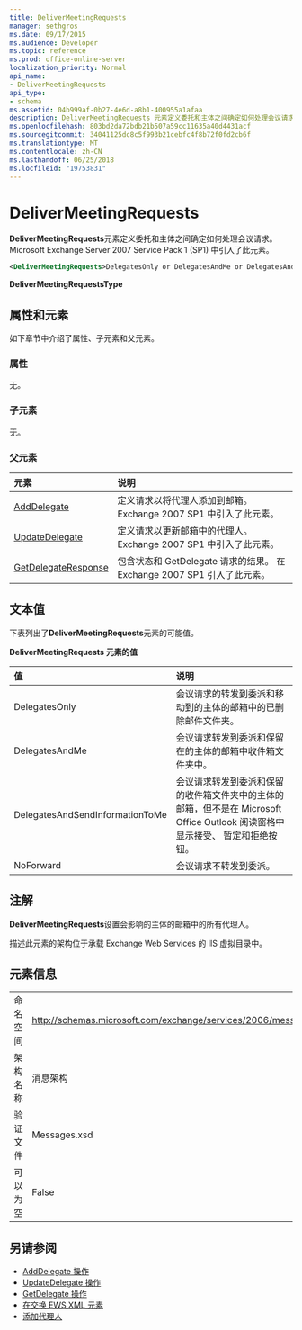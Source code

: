 ```yaml
---
title: DeliverMeetingRequests
manager: sethgros
ms.date: 09/17/2015
ms.audience: Developer
ms.topic: reference
ms.prod: office-online-server
localization_priority: Normal
api_name:
- DeliverMeetingRequests
api_type:
- schema
ms.assetid: 04b999af-0b27-4e6d-a8b1-400955a1afaa
description: DeliverMeetingRequests 元素定义委托和主体之间确定如何处理会议请求。 Microsoft Exchange Server 2007 Service Pack 1 (SP1) 中引入了此元素。
ms.openlocfilehash: 803bd2da72bdb21b507a59cc11635a40d4431acf
ms.sourcegitcommit: 34041125dc8c5f993b21cebfc4f8b72f0fd2cb6f
ms.translationtype: MT
ms.contentlocale: zh-CN
ms.lasthandoff: 06/25/2018
ms.locfileid: "19753831"
---
```

# <a name="delivermeetingrequests"></a>DeliverMeetingRequests

**DeliverMeetingRequests**元素定义委托和主体之间确定如何处理会议请求。 Microsoft Exchange Server 2007 Service Pack 1 (SP1) 中引入了此元素。 
  
```XML
<DeliverMeetingRequests>DelegatesOnly or DelegatesAndMe or DelegatesAndSendInformationToMe or NoForward</DeliverMeetingRequests>
```

 **DeliverMeetingRequestsType**
## <a name="attributes-and-elements"></a>属性和元素

如下章节中介绍了属性、子元素和父元素。
  
### <a name="attributes"></a>属性

无。
  
### <a name="child-elements"></a>子元素

无。
  
### <a name="parent-elements"></a>父元素

|**元素**|**说明**|
|:-----|:-----|
|[AddDelegate](adddelegate.md) <br/> |定义请求以将代理人添加到邮箱。 Exchange 2007 SP1 中引入了此元素。  <br/> |
|[UpdateDelegate](updatedelegate.md) <br/> |定义请求以更新邮箱中的代理人。 Exchange 2007 SP1 中引入了此元素。  <br/> |
|[GetDelegateResponse](getdelegateresponse.md) <br/> |包含状态和 GetDelegate 请求的结果。 在 Exchange 2007 SP1 引入了此元素。  <br/> |
   
## <a name="text-value"></a>文本值

下表列出了**DeliverMeetingRequests**元素的可能值。 
  
**DeliverMeetingRequests 元素的值**

|**值**|**说明**|
|:-----|:-----|
|DelegatesOnly  <br/> |会议请求的转发到委派和移动到的主体的邮箱中的已删除邮件文件夹。  <br/> |
|DelegatesAndMe  <br/> |会议请求转发到委派和保留在的主体的邮箱中收件箱文件夹中。  <br/> |
|DelegatesAndSendInformationToMe  <br/> |会议请求转发到委派和保留的收件箱文件夹中的主体的邮箱，但不是在 Microsoft Office Outlook 阅读窗格中显示接受、 暂定和拒绝按钮。  <br/> |
|NoForward  <br/> |会议请求不转发到委派。  <br/> |
   
## <a name="remarks"></a>注解

**DeliverMeetingRequests**设置会影响的主体的邮箱中的所有代理人。 
  
描述此元素的架构位于承载 Exchange Web Services 的 IIS 虚拟目录中。
  
## <a name="element-information"></a>元素信息

|||
|:-----|:-----|
|命名空间  <br/> |http://schemas.microsoft.com/exchange/services/2006/messages  <br/> |
|架构名称  <br/> |消息架构  <br/> |
|验证文件  <br/> |Messages.xsd  <br/> |
|可以为空  <br/> |False  <br/> |
   
## <a name="see-also"></a>另请参阅

- [AddDelegate 操作](adddelegate-operation.md)  
- [UpdateDelegate 操作](updatedelegate-operation.md)  
- [GetDelegate 操作](getdelegate-operation.md)
- [在交换 EWS XML 元素](ews-xml-elements-in-exchange.md)
- [添加代理人](http://msdn.microsoft.com/library/3a744150-66a3-4a13-9433-793603ba5038%28Office.15%29.aspx)

